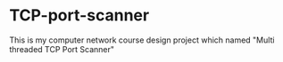 # TCP-port-scanner
This is my computer network course design project which named "Multi threaded TCP Port Scanner"
